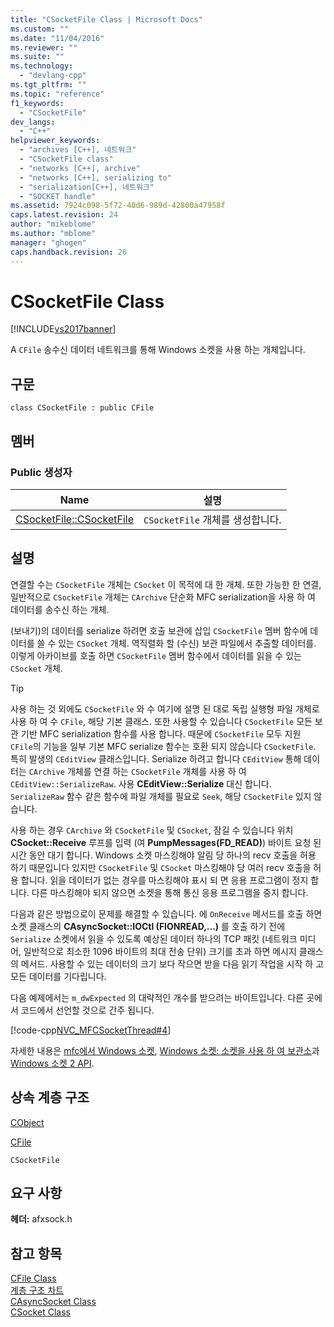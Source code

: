 ```yaml
---
title: "CSocketFile Class | Microsoft Docs"
ms.custom: ""
ms.date: "11/04/2016"
ms.reviewer: ""
ms.suite: ""
ms.technology: 
  - "devlang-cpp"
ms.tgt_pltfrm: ""
ms.topic: "reference"
f1_keywords: 
  - "CSocketFile"
dev_langs: 
  - "C++"
helpviewer_keywords: 
  - "archives [C++], 네트워크"
  - "CSocketFile class"
  - "networks [C++], archive"
  - "networks [C++], serializing to"
  - "serialization[C++], 네트워크"
  - "SOCKET handle"
ms.assetid: 7924c098-5f72-40d6-989d-42800a47958f
caps.latest.revision: 24
author: "mikeblome"
ms.author: "mblome"
manager: "ghogen"
caps.handback.revision: 26
---
```

# CSocketFile Class
[!INCLUDE[vs2017banner](../../assembler/inline/includes/vs2017banner.md)]

A `CFile` 송수신 데이터 네트워크를 통해 Windows 소켓을 사용 하는 개체입니다.  
  
## 구문  
  
```  
class CSocketFile : public CFile  
```  
  
## 멤버  
  
### Public 생성자  
  
|Name|설명|  
|----------|--------|  
|[CSocketFile::CSocketFile](../Topic/CSocketFile::CSocketFile.md)|`CSocketFile` 개체를 생성합니다.|  
  
## 설명  
 연결할 수는 `CSocketFile` 개체는 `CSocket` 이 목적에 대 한 개체.  또한 가능한 한 연결, 일반적으로 `CSocketFile` 개체는 `CArchive` 단순화 MFC serialization을 사용 하 여 데이터를 송수신 하는 개체.  
  
 \(보내기\)의 데이터를 serialize 하려면 호출 보관에 삽입 `CSocketFile` 멤버 함수에 데이터를 쓸 수 있는 `CSocket` 개체.  역직렬화 할 \(수신\) 보관 파일에서 추출할 데이터를.  이렇게 아카이브를 호출 하면 `CSocketFile` 멤버 함수에서 데이터를 읽을 수 있는 `CSocket` 개체.  
  
> [!TIP]
>  사용 하는 것 외에도 `CSocketFile` 와 수 여기에 설명 된 대로 독립 실행형 파일 개체로 사용 하 여 수 `CFile`, 해당 기본 클래스.  또한 사용할 수 있습니다 `CSocketFile` 모든 보관 기반 MFC serialization 함수를 사용 합니다.  때문에 `CSocketFile` 모두 지원 `CFile`의 기능을 일부 기본 MFC serialize 함수는 호환 되지 않습니다 `CSocketFile`.  특히 발생의 `CEditView` 클래스입니다.  Serialize 하려고 합니다 `CEditView` 통해 데이터는 `CArchive` 개체를 연결 하는 `CSocketFile` 개체를 사용 하 여 `CEditView::SerializeRaw`. 사용  **CEditView::Serialize** 대신 합니다.  `SerializeRaw` 함수 같은 함수에 파일 개체를 필요로 `Seek`, 해당 `CSocketFile` 있지 않습니다.  
  
 사용 하는 경우 `CArchive` 와 `CSocketFile` 및 `CSocket`, 잠길 수 있습니다 위치  **CSocket::Receive** 루프를 입력 \(여  **PumpMessages\(FD\_READ\)**\) 바이트 요청 된 시간 동안 대기 합니다.  Windows 소켓 마스킹해야 알림 당 하나의 recv 호출을 허용 하기 때문입니다 있지만 `CSocketFile` 및 `CSocket` 마스킹해야 당 여러 recv 호출을 허용 합니다.  읽을 데이터가 없는 경우를 마스킹해야 표시 되 면 응용 프로그램이 정지 합니다.  다른 마스킹해야 되지 않으면 소켓을 통해 통신 응용 프로그램을 중지 합니다.  
  
 다음과 같은 방법으로이 문제를 해결할 수 있습니다.  에 `OnReceive` 메서드를 호출 하면 소켓 클래스의  **CAsyncSocket::IOCtl \(FIONREAD,...\)** 를 호출 하기 전에 `Serialize` 소켓에서 읽을 수 있도록 예상된 데이터 하나의 TCP 패킷 \(네트워크 미디어, 일반적으로 최소한 1096 바이트의 최대 전송 단위\) 크기를 초과 하면 메시지 클래스의 메서드.  사용할 수 있는 데이터의 크기 보다 작으면 받을 다음 읽기 작업을 시작 하 고 모든 데이터를 기다립니다.  
  
 다음 예제에서는 `m_dwExpected` 의 대략적인 개수를 받으려는 바이트입니다.  다른 곳에서 코드에서 선언할 것으로 간주 됩니다.  
  
 [!code-cpp[NVC_MFCSocketThread#4](../../mfc/reference/codesnippet/CPP/csocketfile-class_1.cpp)]  
  
 자세한 내용은  [mfc에서 Windows 소켓](../../mfc/windows-sockets-in-mfc.md),  [Windows 소켓: 소켓을 사용 하 여 보관소](../../mfc/windows-sockets-using-sockets-with-archives.md)과  [Windows 소켓 2 API](http://msdn.microsoft.com/library/windows/desktop/ms740673).  
  
## 상속 계층 구조  
 [CObject](../../mfc/reference/cobject-class.md)  
  
 [CFile](../../mfc/reference/cfile-class.md)  
  
 `CSocketFile`  
  
## 요구 사항  
 **헤더:**  afxsock.h  
  
## 참고 항목  
 [CFile Class](../../mfc/reference/cfile-class.md)   
 [계층 구조 차트](../../mfc/hierarchy-chart.md)   
 [CAsyncSocket Class](../../mfc/reference/casyncsocket-class.md)   
 [CSocket Class](../../mfc/reference/csocket-class.md)